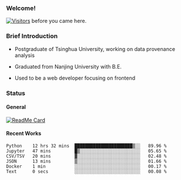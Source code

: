 ### Welcome!

[![Visitors](https://visitor-badge.laobi.icu/badge?page_id=HermitSun.HermitSun)]() before you came here.

### Brief Introduction

- Postgraduate of Tsinghua University, working on data provenance analysis

- Graduated from Nanjing University with B.E.

- Used to be a web developer focusing on frontend

### Status

#### General

[![ReadMe Card](https://github-readme-stats.hermitsun.vercel.app/api?username=HermitSun&count_private=true&show_icons=true)]()

#### Recent Works

<!--START_SECTION:waka-->

```text
Python    12 hrs 32 mins  ██████████████████████▒░░   89.96 %
Jupyter   47 mins         █▒░░░░░░░░░░░░░░░░░░░░░░░   05.65 %
CSV/TSV   20 mins         ▓░░░░░░░░░░░░░░░░░░░░░░░░   02.48 %
JSON      13 mins         ▒░░░░░░░░░░░░░░░░░░░░░░░░   01.66 %
Docker    1 min           ░░░░░░░░░░░░░░░░░░░░░░░░░   00.17 %
Text      0 secs          ░░░░░░░░░░░░░░░░░░░░░░░░░   00.08 %
```

<!--END_SECTION:waka-->
